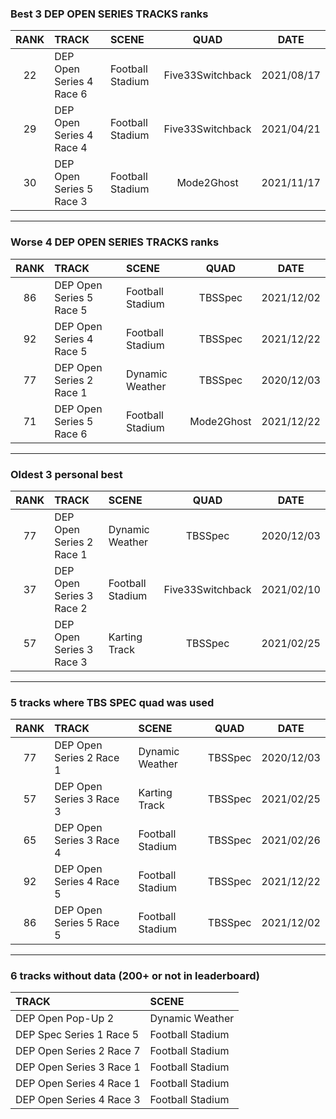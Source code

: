 ### Best 3 DEP OPEN SERIES TRACKS ranks
|RANK|TRACK|SCENE|QUAD|DATE|
|:---:|:---|:---|:---:|:---:|
|22|DEP Open Series 4 Race 6|Football Stadium|Five33Switchback|2021/08/17|
|29|DEP Open Series 4 Race 4|Football Stadium|Five33Switchback|2021/04/21|
|30|DEP Open Series 5 Race 3|Football Stadium|Mode2Ghost|2021/11/17|
---
### Worse 4 DEP OPEN SERIES TRACKS ranks
|RANK|TRACK|SCENE|QUAD|DATE|
|:---:|:---|:---|:---:|:---:|
|86|DEP Open Series 5 Race 5|Football Stadium|TBSSpec|2021/12/02|
|92|DEP Open Series 4 Race 5|Football Stadium|TBSSpec|2021/12/22|
|77|DEP Open Series 2 Race 1|Dynamic Weather|TBSSpec|2020/12/03|
|71|DEP Open Series 5 Race 6|Football Stadium|Mode2Ghost|2021/12/22|
---
### Oldest 3 personal best
|RANK|TRACK|SCENE|QUAD|DATE|
|:---:|:---|:---|:---:|:---:|
|77|DEP Open Series 2 Race 1|Dynamic Weather|TBSSpec|2020/12/03|
|37|DEP Open Series 3 Race 2|Football Stadium|Five33Switchback|2021/02/10|
|57|DEP Open Series 3 Race 3|Karting Track|TBSSpec|2021/02/25|
---
### 5 tracks where TBS SPEC quad was used
|RANK|TRACK|SCENE|QUAD|DATE|
|:---:|:---|:---|:---:|:---:|
|77|DEP Open Series 2 Race 1|Dynamic Weather|TBSSpec|2020/12/03|
|57|DEP Open Series 3 Race 3|Karting Track|TBSSpec|2021/02/25|
|65|DEP Open Series 3 Race 4|Football Stadium|TBSSpec|2021/02/26|
|92|DEP Open Series 4 Race 5|Football Stadium|TBSSpec|2021/12/22|
|86|DEP Open Series 5 Race 5|Football Stadium|TBSSpec|2021/12/02|
---
### 6 tracks without data (200+ or not in leaderboard)
|TRACK|SCENE|
|:---|:---|
|DEP Open Pop-Up 2|Dynamic Weather|
|DEP Spec Series 1 Race 5|Football Stadium|
|DEP Open Series 2 Race 7|Football Stadium|
|DEP Open Series 3 Race 1|Football Stadium|
|DEP Open Series 4 Race 1|Football Stadium|
|DEP Open Series 4 Race 3|Football Stadium|
